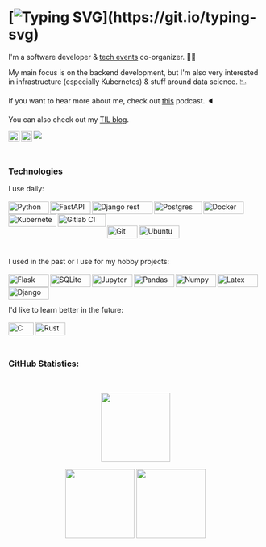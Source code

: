 # [![Typing SVG](https://readme-typing-svg.herokuapp.com?font=Architects+Daughter&color=07a1e3&size=30&lines=Hi+there!)](https://git.io/typing-svg)
I'm a software developer & [tech events](https://pyvo.cz) co-organizer. 👩‍💻 

My main focus is on the backend development, but I'm also very interested in infrastructure (especially Kubernetes) & stuff around data science. :chart_with_downwards_trend:

If you want to hear more about me, check out [this](https://podcasts.google.com/feed/aHR0cHM6Ly9qdW5pb3IuZ3VydS9hcGkvcG9kY2FzdC54bWw/episode/cG9kY2FzdC5qdW5pb3IuZ3VydSMwMDA3) podcast. :speaker:

You can also check out my [TIL blog](https://clytaemnestra.github.io/tech-blog/).

<a href="https://discordapp.com/users/614870427931770900">
  <img align="left" alt="Mia's Discord" width="22px" src="https://raw.githubusercontent.com/peterthehan/peterthehan/master/assets/discord.svg" />
</a>
<a href="https://www.linkedin.com/in/mia-bajic/">
  <img align="left" alt="Mia's LinkedIN" width="22px" src="https://raw.githubusercontent.com/peterthehan/peterthehan/master/assets/linkedin.svg" />
</a>

![](https://visitor-badge.glitch.me/badge?page_id=clytaemnestra)


<br />

### Technologies

I use daily:<br /> 
<br /> <img align="left" alt="Python" width="80px" height="25px" src="https://img.shields.io/badge/Python-FFD43B?style=for-the-badge&logo=python&logoColor=blue" />
<img align="left" alt="FastAPI" width="80px" height="25px" src="https://img.shields.io/badge/FastAPI-005571?style=for-the-badge&logo=fastapi" />
<img align="left" alt="Django rest" width="120px" height="25px" src="https://img.shields.io/badge/DJANGO-REST-ff1709?style=for-the-badge&logo=django&logoColor=white&color=ff1709&labelColor=gray" />
<img align="left" alt="Postgres" width="95px" height="25px" src="https://img.shields.io/badge/PostgreSQL-316192?style=for-the-badge&logo=postgresql&logoColor=white" />
<img align="left" alt="Docker" width="80px" height="25px" src="https://img.shields.io/badge/Docker-2CA5E0?style=for-the-badge&logo=docker&logoColor=white" />
<img align="left" alt="Kubernetes" width="95px" height="25px" src="https://img.shields.io/badge/kubernetes-326ce5.svg?&style=for-the-badge&logo=kubernetes&logoColor=white" />
<img align="left" alt="Gitlab CI" width="95px" height="25px" src="https://img.shields.io/badge/gitlab%20ci-%23181717.svg?style=for-the-badge&logo=gitlab&logoColor=white" /><br /> 

<br /> <img align="left" alt="Git" width="60px" height="25px" src="https://img.shields.io/badge/GIT-E44C30?style=for-the-badge&logo=git&logoColor=white" />
<img align="left" alt="Ubuntu" width="80px" height="25px" src="https://img.shields.io/badge/Ubuntu-E95420?style=for-the-badge&logo=ubuntu&logoColor=white" /><br /> 


<br />


I used in the past or I use for my hobby projects: <br /> 
<br /><img align="left" alt="Flask" width="80px" height="25px" src="https://img.shields.io/badge/Flask-000000?style=for-the-badge&logo=flask&logoColor=white" />
<img align="left" alt="SQLite" width="80px" height="25px" src="https://img.shields.io/badge/sqlite-%2307405e.svg?style=for-the-badge&logo=sqlite&logoColor=white" />
<img align="left" alt="Jupyter" width="80px" height="25px" src="https://img.shields.io/badge/Jupyter-F37626.svg?&style=for-the-badge&logo=Jupyter&logoColor=white" />
<img align="left" alt="Pandas" width="80px" height="25px" src="https://img.shields.io/badge/Pandas-2C2D72?style=for-the-badge&logo=pandas&logoColor=white" />
<img align="left" alt="Numpy" width="80px" height="25px" src="https://img.shields.io/badge/Numpy-777BB4?style=for-the-badge&logo=numpy&logoColor=white" />
<img align="left" alt="Latex" width="80px" height="25px" src="https://img.shields.io/badge/LaTeX-47A141?style=for-the-badge&logo=LaTeX&logoColor=white" />
<img align="left" alt="Django" width="80px" height="25px" src="https://img.shields.io/badge/Django-092E20?style=for-the-badge&logo=django&logoColor=green" />
<br />

<br />

I'd like to learn better in the future:<br />
<br /><img align="left" alt="C" width="50px" height="25px" src="https://img.shields.io/badge/C-00599C?style=for-the-badge&logo=c&logoColor=white" />
<img align="left" alt="Rust" width="60px" height="25px" src="https://img.shields.io/badge/rust-%23000000.svg?style=for-the-badge&logo=rust&logoColor=white" /> <br />

<br />

### GitHub Statistics:<br />
  <br/>
    <p align="center">
        <img height="137px" src="https://github-readme-streak-stats.herokuapp.com/?user=clytaemnestra&hide_border=true&theme=nightowl" />
    </p>
    <p align="center">
        <img height="137px" src="https://github-readme-stats.vercel.app/api?username=clytaemnestra&hide_title=true&hide_border=true&show_icons=true&include_all_commits=true&count_private=true&line_height=21&theme=nightowl" /> <img height="137px" src="https://github-readme-stats.vercel.app/api/top-langs/?username=clytaemnestra&hide=html&hide_title=true&hide_border=true&layout=compact&langs_count=8&theme=nightowl" />
    </p>

